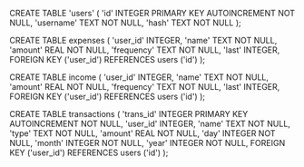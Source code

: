 CREATE TABLE 'users' (
    'id' INTEGER PRIMARY KEY AUTOINCREMENT NOT NULL,
    'username' TEXT NOT NULL,
    'hash' TEXT NOT NULL
);

CREATE TABLE expenses (
    'user_id' INTEGER,
    'name' TEXT NOT NULL,
    'amount' REAL NOT NULL,
    'frequency' TEXT NOT NULL,
    'last' INTEGER,
    FOREIGN KEY ('user_id')
        REFERENCES users ('id')
);

CREATE TABLE income (
    'user_id' INTEGER,
    'name' TEXT NOT NULL,
    'amount' REAL NOT NULL,
    'frequency' TEXT NOT NULL,
    'last' INTEGER,
    FOREIGN KEY ('user_id')
        REFERENCES users ('id')
);

CREATE TABLE transactions (
    'trans_id' INTEGER PRIMARY KEY AUTOINCREMENT NOT NULL,
    'user_id' INTEGER,
    'name' TEXT NOT NULL,
    'type' TEXT NOT NULL,
    'amount' REAL NOT NULL,
    'day' INTEGER NOT NULL,
    'month' INTEGER NOT NULL,
    'year' INTEGER NOT NULL,
    FOREIGN KEY ('user_id')
        REFERENCES users ('id')
);